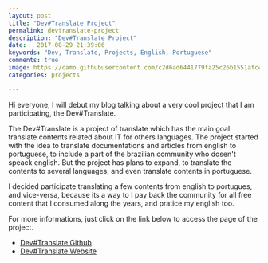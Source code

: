 ```yaml
---
layout: post
title: "Dev#Translate Project"
permalink: devtranslate-project
description: "Dev#Translate Project"
date:   2017-08-29 21:39:06
keywords: "Dev, Translate, Projects, English, Portuguese"
comments: true
image: https://camo.githubusercontent.com/c2d6ad6441779fa25c26b1551afc45e547bcbafe/687474703a2f2f6936382e74696e797069632e636f6d2f6964737576372e706e67
categories: projects

---
```


Hi everyone, I will debut my blog talking about a very cool project that I am participating, the Dev#Translate.

The Dev#Translate is a project of translate which has the main goal translate contents related about IT for others languages. The project started with the idea to translate documentations and articles from english to portuguese, to include a part of the brazilian community who dosen't speack english. But the project has plans to expand, to translate the contents to several languages, and even translate contents in portuguese.

I decided participate translating a few contents from english to portugues, and vice-versa, because its a way to I pay back the community for all free content that I consumed along the years, and pratice my english too.

For more informations, just click on the link below to access the page of the project.

* [Dev#Translate Github](https://github.com/devtranslate/)
* [Dev#Translate Website](https://devtranslate.github.io/)
